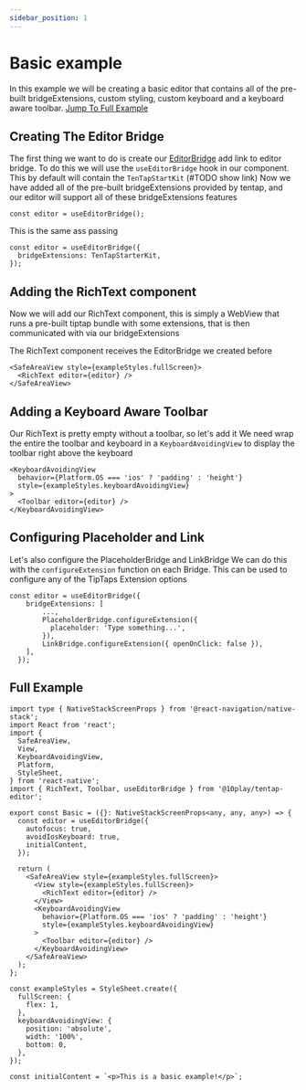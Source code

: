 ```yaml
---
sidebar_position: 1
---
```


# Basic example

In this example we will be creating a basic editor that contains all of the pre-built bridgeExtensions, custom styling, custom keyboard and a keyboard aware toolbar. [Jump To Full Example](#full-example)

## Creating The Editor Bridge

The first thing we want to do is create our [EditorBridge](../api/EditorBridge.md) add link to editor bridge.
To do this we will use the `useEditorBridge` hook in our component. This by default will contain the `TenTapStartKit` (#TODO show link)
Now we have added all of the pre-built bridgeExtensions provided by tentap, and our editor will support all of these bridgeExtensions features

```tsx
const editor = useEditorBridge();
```

This is the same ass passing

```tsx
const editor = useEditorBridge({
  bridgeExtensions: TenTapStarterKit,
});
```

## Adding the RichText component

Now we will add our RichText component, this is simply a WebView that runs a pre-built tiptap bundle with some extensions, that is then communicated with via our bridgeExtensions

The RichText component receives the EditorBridge we created before

```tsx
<SafeAreaView style={exampleStyles.fullScreen}>
  <RichText editor={editor} />
</SafeAreaView>
```

## Adding a Keyboard Aware Toolbar

Our RichText is pretty empty without a toolbar, so let's add it
We need wrap the entire the toolbar and keyboard in a `KeyboardAvoidingView` to display the toolbar right above the keyboard

```tsx
<KeyboardAvoidingView
  behavior={Platform.OS === 'ios' ? 'padding' : 'height'}
  style={exampleStyles.keyboardAvoidingView}
>
  <Toolbar editor={editor} />
</KeyboardAvoidingView>
```

## Configuring Placeholder and Link

Let's also configure the PlaceholderBridge and LinkBridge
We can do this with the `configureExtension` function on each Bridge. This can be used to configure any of the TipTaps Extension options

```tsx
const editor = useEditorBridge({
    bridgeExtensions: [
        ...,
        PlaceholderBridge.configureExtension({
          placeholder: 'Type something...',
        }),
        LinkBridge.configureExtension({ openOnClick: false }),
    ],
  });
```

## Full Example

```tsx
import type { NativeStackScreenProps } from '@react-navigation/native-stack';
import React from 'react';
import {
  SafeAreaView,
  View,
  KeyboardAvoidingView,
  Platform,
  StyleSheet,
} from 'react-native';
import { RichText, Toolbar, useEditorBridge } from '@10play/tentap-editor';

export const Basic = ({}: NativeStackScreenProps<any, any, any>) => {
  const editor = useEditorBridge({
    autofocus: true,
    avoidIosKeyboard: true,
    initialContent,
  });

  return (
    <SafeAreaView style={exampleStyles.fullScreen}>
      <View style={exampleStyles.fullScreen}>
        <RichText editor={editor} />
      </View>
      <KeyboardAvoidingView
        behavior={Platform.OS === 'ios' ? 'padding' : 'height'}
        style={exampleStyles.keyboardAvoidingView}
      >
        <Toolbar editor={editor} />
      </KeyboardAvoidingView>
    </SafeAreaView>
  );
};

const exampleStyles = StyleSheet.create({
  fullScreen: {
    flex: 1,
  },
  keyboardAvoidingView: {
    position: 'absolute',
    width: '100%',
    bottom: 0,
  },
});

const initialContent = `<p>This is a basic example!</p>`;
```
